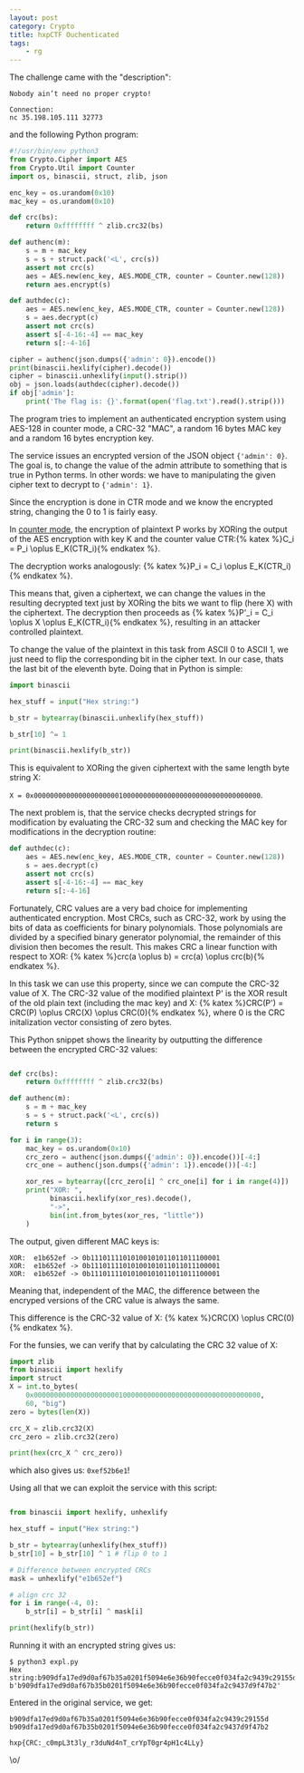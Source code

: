 ```yaml
---
layout: post
category: Crypto
title: hxpCTF Ouchenticated
tags: 
    - rg
---
```


The challenge came with the "description":

```
Nobody ain’t need no proper crypto!

Connection:
nc 35.198.105.111 32773
```

and the following Python program:

```python
#!/usr/bin/env python3
from Crypto.Cipher import AES
from Crypto.Util import Counter
import os, binascii, struct, zlib, json

enc_key = os.urandom(0x10)
mac_key = os.urandom(0x10)

def crc(bs):
    return 0xffffffff ^ zlib.crc32(bs)

def authenc(m):
    s = m + mac_key
    s = s + struct.pack('<L', crc(s))
    assert not crc(s)
    aes = AES.new(enc_key, AES.MODE_CTR, counter = Counter.new(128))
    return aes.encrypt(s)

def authdec(c):
    aes = AES.new(enc_key, AES.MODE_CTR, counter = Counter.new(128))
    s = aes.decrypt(c)
    assert not crc(s)
    assert s[-4-16:-4] == mac_key
    return s[:-4-16]

cipher = authenc(json.dumps({'admin': 0}).encode())
print(binascii.hexlify(cipher).decode())
cipher = binascii.unhexlify(input().strip())
obj = json.loads(authdec(cipher).decode())
if obj['admin']:
    print('The flag is: {}'.format(open('flag.txt').read().strip()))
```

The program tries to implement an authenticated encryption system using AES-128 in counter mode, a CRC-32 "MAC", a random 16 bytes MAC key and a random 16 bytes encryption key.

The service issues an encrypted version of the JSON object ```{'admin': 0}```. The goal is, to change the value of the admin attribute to something that is true in Python terms. In other words: we have to manipulating the given cipher text to decrypt to ```{'admin': 1}```.

Since the encryption is done in CTR mode and we know the encrypted string, changing the 0 to 1 is fairly easy. 

In [counter mode](https://en.wikipedia.org/wiki/Block_cipher_mode_of_operation#CTR), the encryption of plaintext P works by XORing the output of the AES encryption with key K and the counter value CTR:{% katex %}C_i = P_i \oplus E_K(CTR_i){% endkatex %}. 

The decryption works analogously: {% katex %}P_i = C_i \oplus E_K(CTR_i){% endkatex %}.

This means that, given a ciphertext, we can change the values in the resulting decrypted text just by XORing the bits we want to flip (here X) with the ciphertext. The decryption then proceeds as {% katex %}P'_i = C_i \oplus X \oplus E_K(CTR_i){% endkatex %}, resulting in an attacker controlled plaintext.

To change the value of the plaintext in this task from ASCII 0 to ASCII 1, we just need to flip the corresponding bit in the cipher text. In our case, thats the last bit of the eleventh byte. Doing that in Python is simple:

```python
import binascii

hex_stuff = input("Hex string:")

b_str = bytearray(binascii.unhexlify(hex_stuff))

b_str[10] ^= 1

print(binascii.hexlify(b_str))
```

This is equivalent to XORing the given ciphertext with the same length byte string X: 

```X = 0x00000000000000000000010000000000000000000000000000000000```.

The next problem is, that the service checks decrypted strings for modification by evaluating the CRC-32 sum and checking the MAC key for modifications in the decryption routine:

```python
def authdec(c):
    aes = AES.new(enc_key, AES.MODE_CTR, counter = Counter.new(128))
    s = aes.decrypt(c)
    assert not crc(s)
    assert s[-4-16:-4] == mac_key
    return s[:-4-16]
```

Fortunately, CRC values are a very bad choice for implementing authenticated encryption. Most CRCs, such as CRC-32, work by using the bits of data as coefficients for binary polynomials. Those polynomials are divided by a specified binary generator polynomial, the remainder of this division then becomes the result. This makes CRC a linear function with respect to XOR: {% katex %}crc(a \oplus b)  = crc(a) \oplus crc(b){% endkatex %}.

In this task we can use this property, since we can compute the CRC-32 value of X. The CRC-32 value of the modified plaintext P' is the XOR result of the old plain text (including the mac key) and X: {% katex %}CRC(P') = CRC(P) \oplus CRC(X) \oplus CRC(0){% endkatex %}, where 0 is the CRC initalization vector consisting of zero bytes.

This Python snippet shows the linearity by outputting the difference between the encrypted CRC-32 values:

```python

def crc(bs):
    return 0xffffffff ^ zlib.crc32(bs)

def authenc(m):
    s = m + mac_key
    s = s + struct.pack('<L', crc(s))
    return s

for i in range(3):
    mac_key = os.urandom(0x10)
    crc_zero = authenc(json.dumps({'admin': 0}).encode())[-4:]
    crc_one = authenc(json.dumps({'admin': 1}).encode())[-4:]

    xor_res = bytearray([crc_zero[i] ^ crc_one[i] for i in range(4)])
    print("XOR: ",
          binascii.hexlify(xor_res).decode(), 
          "->", 
          bin(int.from_bytes(xor_res, "little"))
    )
```

The output, given different MAC keys is:

```
XOR:  e1b652ef -> 0b11101111010100101011011011100001
XOR:  e1b652ef -> 0b11101111010100101011011011100001
XOR:  e1b652ef -> 0b11101111010100101011011011100001
```

Meaning that, independent of the MAC, the difference between the encryped versions of the CRC value is always the same.

This difference is the CRC-32 value of X: {% katex %}CRC(X) \oplus CRC(0){% endkatex %}.

For the funsies, we can verify that by calculating the CRC 32 value of X:

```python
import zlib
from binascii import hexlify
import struct
X = int.to_bytes(
    0x00000000000000000000010000000000000000000000000000000000, 
    60, "big")
zero = bytes(len(X))

crc_X = zlib.crc32(X)
crc_zero = zlib.crc32(zero)

print(hex(crc_X ^ crc_zero))
```

which also gives us: `0xef52b6e1`!

Using all that we can exploit the service with this script:

```python

from binascii import hexlify, unhexlify

hex_stuff = input("Hex string:")

b_str = bytearray(unhexlify(hex_stuff))
b_str[10] = b_str[10] ^ 1 # flip 0 to 1

# Difference between encrypted CRCs
mask = unhexlify("e1b652ef")

# align crc 32
for i in range(-4, 0):
    b_str[i] = b_str[i] ^ mask[i]

print(hexlify(b_str))
```

Running it with an encrypted string gives us:

```
$ python3 expl.py
Hex string:b909dfa17ed9d0af67b35a0201f5094e6e36b90fecce0f034fa2c9439c29155d
b'b909dfa17ed9d0af67b35b0201f5094e6e36b90fecce0f034fa2c9437d9f47b2'
```

Entered in the original service, we get:

```
b909dfa17ed9d0af67b35a0201f5094e6e36b90fecce0f034fa2c9439c29155d
b909dfa17ed9d0af67b35b0201f5094e6e36b90fecce0f034fa2c9437d9f47b2

hxp{CRC:_c0mpL3t3ly_r3duNd4nT_crYpT0gr4pH1c4LLy}
```

\o/
